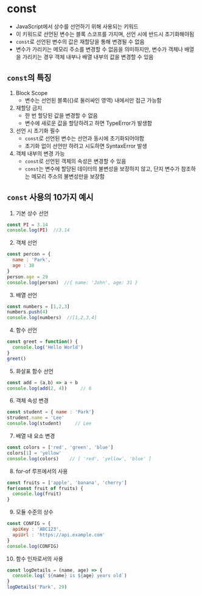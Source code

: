 # const
- JavaScript에서 상수를 선언하기 위해 사용되는 키워드
- 이 키워드로 선언된 변수는 블록 스코프를 가지며, 선언 시에 반드시 초기화해야됨
- `const`로 선언된 변수의 값은 재할당을 통해 변경될 수 없음
- 변수가 가리키는 메모리 주소를 변경할 수 없음을 의미하지만, 변수가 객체나 배열을 가리키는 경우 객체 내부나 배열 내부의 값을 변경할 수 있음


## `const`의 특징
1. Block Scope
   - 변수는 선언된 블록({}로 둘러싸인 영역) 내에서만 접근 가능함
2. 재할당 금지
   - 한 번 할당된 값을 변경할 수 없음
   - 변수에 새로운 값을 할당하려고 하면 TypeError가 발생함
3. 선언 시 초기화 필수
   - `const`로 선언된 변수는 선언과 동시에 초기화되어야함
   - 초기화 없이 선언만 하려고 시도하면 SyntaxError 발생
4. 객체 내부의 변경 가능
   - `const`로 선언된 객체의 속성은 변경할 수 있음
   - `const`는 변수에 할당된 데이터의 불변성을 보장하지 않고, 단지 변수가 참조하는 메모리 주소의 불변성만을 보장함

## `const` 사용의 10가지 예시
1. 기본 상수 선언
```js
const PI = 3.14
console.log(PI)  //3.14
```

2. 객체 선언
```js
const percon = {
  name : 'Park',
  age : 30
}
person.age = 29
console.log(person)  //{ name: 'John', age: 31 }
```

3. 배열 선언
```js
const numbers = [1,2,3]
numbers.push(4)
console.log(numbers)  //[1,2,3,4]
```
4. 함수 선언
```js
const greet = function() {
  console.log('Hello World')
}
greet()
```
5. 화살표 함수 선언
```js
const add = (a,b) => a + b
console.log(add(2, 4))     // 6
```
6. 객체 속성 변경
```js
const student = { name : 'Park'}
strudent.name = 'Lee'
console.log(student)     // Lee
```
7.  배열 내 요소 변경
```js
const colors = ['red', 'green', 'blue']
colors[1] = 'yellow'
console.log(colors)    // [ 'red', 'yellow', 'blue' ]
```
8. for-of 루프에서의 사용
```js
const fruits = ['apple', 'banana', 'cherry']
for(const fruit of fruits) {
  console.log(fruit)
}
```
9. 모듈 수준의 상수
```js
const CONFIG = {
  apiKey : 'ABC123',
  apiUrl : 'https://api.example.com'
}
console.log(CONFIG)
```
10. 함수 인자로서의 사용
```js
const logDetails = (name, age) => {
  console.log(`${name} is ${age} years old`)
}
logDetails('Park', 29)
```





































